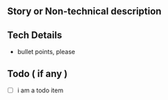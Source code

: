 <!-- Mandatory -->

## Story or Non-technical description

<!-- Summarize the task concisely and in plain English.
Feel free to use the tech jargon as much as you like.
If there are some acronyms that might be confusing please make them a link to its definition. -->

<!-- Mandatory -->

## Tech Details

- bullet points, please

<!-- If this task needs subtasks, this helps with an overall picture of what needs to be done -->

## Todo ( if any )

- [ ] i am a todo item
